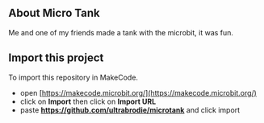 ## About Micro Tank
Me and one of my friends made a tank with the microbit,
it was fun.


## Import this project

To import this repository in MakeCode.

* open [https://makecode.microbit.org/](https://makecode.microbit.org/)
* click on **Import** then click on **Import URL**
* paste **https://github.com/ultrabrodie/microtank** and click import

